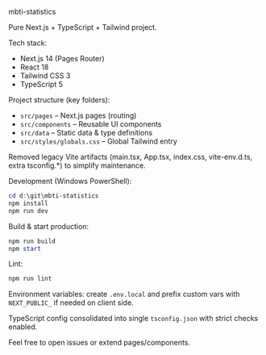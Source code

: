 mbti-statistics

Pure Next.js + TypeScript + Tailwind project.

Tech stack:

* Next.js 14 (Pages Router)
* React 18
* Tailwind CSS 3
* TypeScript 5

Project structure (key folders):

* `src/pages` – Next.js pages (routing)
* `src/components` – Reusable UI components
* `src/data` – Static data & type definitions
* `src/styles/globals.css` – Global Tailwind entry

Removed legacy Vite artifacts (main.tsx, App.tsx, index.css, vite-env.d.ts, extra tsconfig.*) to simplify maintenance.

Development (Windows PowerShell):

```powershell
cd d:\git\mbti-statistics
npm install
npm run dev
```

Build & start production:

```powershell
npm run build
npm start
```

Lint:

```powershell
npm run lint
```

Environment variables: create `.env.local` and prefix custom vars with `NEXT_PUBLIC_` if needed on client side.

TypeScript config consolidated into single `tsconfig.json` with strict checks enabled.

Feel free to open issues or extend pages/components.
